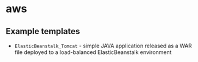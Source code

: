 # aws

## Example templates
* `ElasticBeanstalk_Tomcat` - simple JAVA application released as a WAR file deployed to a load-balanced ElasticBeanstalk environment
